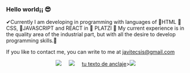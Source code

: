 ### Hello world¡¡ 😎

✔Currently I am developing in programming with languages of 🎫HTML 🎏CSS, 👾JAVASCRIPT and REACT in 🚀 PLATZI 🚀
My current experience is in the quality area of the industrial part, but with all the desire to develop programming skills.💨

If you like to contact me, you can write to me at javitecsis@gmail.com

<p align='center'>
  <a href="https://twitter.com/javitecsis"><img src="https://img.shields.io/badge/twitter-%231DA1F2.svg?&style=for-the-badge&logo=twitter&logoColor=white" /></a>&nbsp;&nbsp;&nbsp;&nbsp;
  <a href="https://www.linkedin.com/in/javitecsis"><img src="https://img.shields.io/badge/linkedin-%230077B5.svg?&style=for-the-badge&logo=linkedin&logoColor=white" /></a>&nbsp;&nbsp;&nbsp;&nbsp;
  <a <a href="mailto:javitecsis@gmail.com">tu texto de anclaje</a>><img src="https://img.shields.io/badge/gmail-%23D14836.svg?&style=for-the-badge&logo=gmail&logoColor=white" /></a>&nbsp;&nbsp;&nbsp;&nbsp;
</p>
